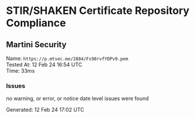 # STIR/SHAKEN Certificate Repository Compliance

## Martini Security

Name: `https://p.mtsec.me/2884/Fs98rvfYDPv9.pem`\
Tested At: 12 Feb 24 16:54 UTC\
Time: 33ms

### Issues

no warning, or error, or notice date level issues were found

Generated: 12 Feb 24 17:02 UTC